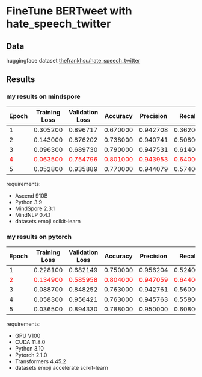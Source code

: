 # FineTune BERTweet with hate_speech_twitter

## Data
huggingface dataset [thefrankhsu/hate_speech_twitter](https://huggingface.co/datasets/thefrankhsu/hate_speech_twitter)

## Results
### my results on mindspore
|Epoch|Training Loss|Validation Loss|Accuracy|Precision|Recall|F1|
|-----|-------------|---------------|--------|---------|------|--|
|1|0.305200|0.896717|0.670000|0.942708|0.362000|0.523121|
|2|0.143000|0.876202|0.738000|0.940741|0.508000|0.659740|
|3|0.096300|0.689730|0.790000|0.947531|0.614000|0.745146|
|<span style="color:red">4</span>|<span style="color:red">0.063500</span>|<span style="color:red">0.754796</span>|<span style="color:red">0.801000</span>|<span style="color:red">0.943953</span>|<span style="color:red">0.640000</span>|<span style="color:red">0.762813</span>|
|5|0.052800|0.935889|0.770000|0.944079|0.574000|0.713930|

requirements:
- Ascend 910B
- Python 3.9
- MindSpore 2.3.1
- MindNLP 0.4.1
- datasets emoji scikit-learn

### my results on pytorch
|Epoch|Training Loss|Validation Loss|Accuracy|Precision|Recall|F1|
|-----|-------------|---------------|--------|---------|------|--|
|1|0.228100|0.682149|0.750000|0.956204|0.524000|0.677003|
|<span style="color:red">2</span>|<span style="color:red">0.134900</span>|<span style="color:red">0.585958</span>|<span style="color:red">0.804000</span>|<span style="color:red">0.947059</span>|<span style="color:red">0.644000</span>|<span style="color:red">0.766667</span>|
|3|0.088700|0.848252|0.763000|0.942761|0.560000|0.702635|
|4|0.058300|0.956421|0.763000|0.945763|0.558000|0.701887|
|5|0.036500|0.894330|0.788000|0.950000|0.608000|0.741463|

requirements:
- GPU V100
- CUDA 11.8.0
- Python 3.10
- Pytorch 2.1.0
- Transformers 4.45.2
- datasets emoji accelerate scikit-learn
